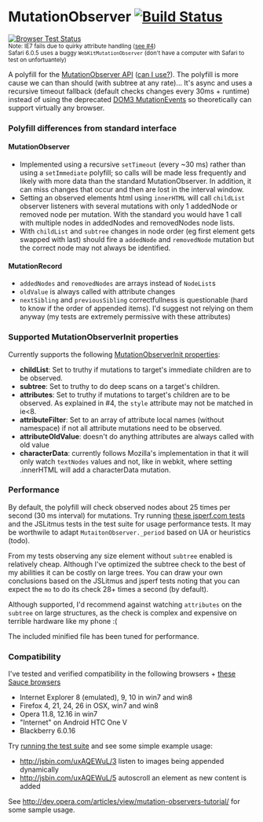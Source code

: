 MutationObserver [![Build Status](https://travis-ci.org/megawac/MutationObserver.js.png?branch=master)](https://travis-ci.org/megawac/MutationObserver.js)
========================

[![Browser Test Status](https://saucelabs.com/browser-matrix/mutationobserver.svg)](https://saucelabs.com/u/mutationobserver)  
<sup>Note: IE7 fails due to quirky attribute handling ([see #4](https://github.com/megawac/MutationObserver.js/issues/4))  
Safari 6.0.5 uses a buggy `WebKitMutationObserver` (don't have a computer with Safari to test on unfortuantely)</sup>

A polyfill for the [MutationObserver API](http://www.w3.org/TR/2013/WD-dom-20131107/#mutation-observers) ([can I use?](http://caniuse.com/mutationobserver)). The polyfill is more cause we can than should (with subtree at any rate)... It's async and uses a recursive timeout fallback (default checks changes every 30ms + runtime) instead of using the deprecated [DOM3 MutationEvents](http://www.w3.org/TR/DOM-Level-3-Events/#events-mutationevents) so theoretically can support virtually any browser.  
 
### Polyfill differences from standard interface

#### MutationObserver

* Implemented using a recursive `setTimeout` (every ~30 ms) rather than using a `setImmediate` polyfill; so calls will be made less frequently and likely with more data than the standard MutationObserver. In addition, it can miss changes that occur and then are lost in the interval window.
* Setting an observed elements html using `innerHTML` will call `childList` observer listeners with several mutations with only 1 addedNode or removed node per mutation. With the standard you would have 1 call with multiple nodes in addedNodes and removedNodes node lists.
* With `childList` and `subtree` changes in node order (eg first element gets swapped with last) should fire a `addedNode` and `removedNode` mutation but the correct node may not always be identified.

#### MutationRecord

* `addedNodes` and `removedNodes` are arrays instead of `NodeList`s
* `oldValue` is always called with attribute changes
* `nextSibling` and `previousSibling` correctfullness is questionable (hard to know if the order of appended items). I'd suggest not relying on them anyway (my tests are extremely permissive with these attributes)

### Supported MutationObserverInit properties

Currently supports the following [MutationObserverInit properties](https://developer.mozilla.org/en/docs/Web/API/MutationObserver#MutationObserverInit):

* **childList**: Set to truthy if mutations to target's immediate children are to be observed.
* **subtree**: Set to truthy to do deep scans on a target's children.
* **attributes**: Set to truthy if mutations to target's children are to be observed. As explained in #4, the `style` attribute may not be matched in ie<8.
* **attributeFilter**: Set to an array of attribute local names (without namespace) if not all attribute mutations need to be observed.
* **attributeOldValue**: doesn't do anything attributes are always called with old value
* **characterData**: currently follows Mozilla's implementation in that it will only watch `textNodes` values and not, like in webkit, where setting .innerHTML will add a characterData mutation.

### Performance

By default, the polyfill will check observed nodes about 25 times per second (30 ms interval) for mutations. Try running [these jsperf.com tests](http://jsperf.com/mutationobserver-shim) and the JSLitmus tests in the test suite for usage performance tests. It may be worthwile to adapt `MutaitonObserver._period` based on UA or heuristics (todo).

From my tests observing any size element without `subtree` enabled is relatively cheap. Although I've optimized the subtree check to the best of my abilities it can be costly on large trees. You can draw your own conclusions based on the JSLitmus and jsperf tests noting that you can expect the `mo` to do its check 28+ times a second (by default).

Although supported, I'd recommend against watching `attributes` on the `subtree` on large structures, as the check is complex and expensive on terrible hardware like my phone :(

The included minified file has been tuned for performance.

### Compatibility

I've tested and verified compatibility in the following browsers + [these Sauce browsers](https://saucelabs.com/u/mutationobserver)

* Internet Explorer 8 (emulated), 9, 10 in win7 and win8
* Firefox 4, 21, 24, 26 in OSX, win7 and win8
* Opera 11.8, 12.16 in win7
* "Internet" on Android HTC One V
* Blackberry 6.0.16

Try [running the test suite](https://rawgithub.com/megawac/MutationObserver.js/master/test/index.html) and see some simple example usage:

* http://jsbin.com/uxAQEWuL/3 listen to images being appended dynamically
* http://jsbin.com/uxAQEWuL/5 autoscroll an element as new content is added

See http://dev.opera.com/articles/view/mutation-observers-tutorial/ for some sample usage.
